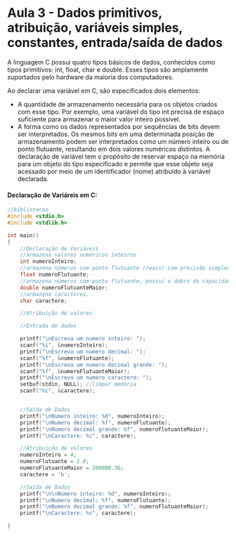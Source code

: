 # Aula 3 - Dados primitivos, atribuição, variáveis simples, constantes, entrada/saída de dados

A linguagem C possui quatro tipos básicos de dados, conhecidos como tipos primitivos: int, float, char e double. Esses tipos são amplamente suportados pelo hardware da maioria dos computadores.

Ao declarar uma variável em C, são especificados dois elementos:
- A quantidade de armazenamento necessária para os objetos criados com esse tipo. Por exemplo, uma variável do tipo int precisa de espaço suficiente para armazenar o maior valor inteiro possível.
- A forma como os dados representados por sequências de bits devem ser interpretados. Os mesmos bits em uma determinada posição de armazenamento podem ser interpretados como um número inteiro ou de ponto flutuante, resultando em dois valores numéricos distintos.
A declaração de variável tem o propósito de reservar espaço na memória para um objeto do tipo especificado e permite que esse objeto seja acessado por meio de um identificador (nome) atribuído à variável declarada.

#### Declaração de Variáreis em C:
``` C
//bibliotecas
#include <stdio.h>
#include <stdlib.h>

int main()
{
    //Declaração de Variáveis
    //armazena valores numéricos inteiros
    int numeroInteiro;
    //armazena números com ponto flutuante (reais) com precisão simples.
    float numeroFlutuante;
    //armazena números com ponto flutuante, possui o dobro da capacidade de uma variável do tipo float.
    double numeroFlutuanteMaior;
    //armazena caracteres.
    char caractere;

    //Atribuição de valores

    //Entrada de dados

    printf("\nEscreva um numero inteiro: ");
    scanf("%i", &numeroInteiro);
    printf("\nEscreva um numero decimal: ");
    scanf("%f", &numeroFlutuante);
    printf("\nEscreva um numero decimal grande: ");
    scanf("%f", &numeroFlutuanteMaior);
    printf("\nEscreva um numero caractere: ");
    setbuf(stdin, NULL); //limpar memória
    scanf("%c", &caractere);


    //Saída de Dados
    printf("\nNumero inteiro: %d", numeroInteiro);
    printf("\nNumero decimal: %f", numeroFlutuante);
    printf("\nNumero decimal grande: %f", numeroFlutuanteMaior);
    printf("\nCaractere: %c", caractere);

    //Atribuição de valores
    numeroInteiro = 4;
    numeroFlutuante = 2.0;
    numeroFlutuanteMaior = 200000.36;
    caractere = 'b';

    //Saída de Dados
    printf("\n\nNumero inteiro: %d", numeroInteiro);
    printf("\nNumero decimal: %f", numeroFlutuante);
    printf("\nNumero decimal grande: %f", numeroFlutuanteMaior);
    printf("\nCaractere: %c", caractere);

}
```
